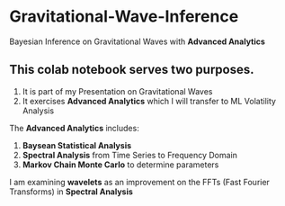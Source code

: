 # Gravitational-Wave-Inference
Bayesian Inference on Gravitational Waves with **Advanced Analytics**
## This colab notebook serves two purposes. 
1) It is part of my Presentation on Gravitational Waves
2) It exercises **Advanced Analytics** which I will transfer to ML Volatility Analysis

The **Advanced Analytics** includes:
1) **Baysean Statistical Analysis**
2) **Spectral Analysis** from Time Series to Frequency Domain
3) **Markov Chain Monte Carlo** to determine parameters

I am examining **wavelets** as an improvement on the FFTs (Fast Fourier Transforms) in **Spectral Analysis**
